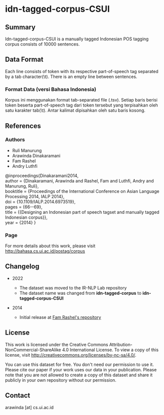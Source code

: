 # idn-tagged-corpus-CSUI

## Summary

Idn-tagged-corpus-CSUI is a manually tagged Indonesian POS tagging corpus consists of 10000 sentences.

## Data Format
Each line consists of token with its respective part-of-speech tag separated by a tab character(\t). There is an empty line between sentences.

### Format Data (versi Bahasa Indonesia)

Korpus ini menggunakan format tab-separated file (.tsv).
Setiap baris berisi token beserta part-of-speech tag dari token tersebut yang terpisahkan oleh satu karakter tab(\t). Antar kalimat dipisahkan oleh satu baris kosong.

## References

### Authors
- Ruli Manurung
- Arawinda Dinakaramani
- Fam Rashel
- Andry Luthfi 

@inproceedings{Dinakaramani2014,   
            author = {Dinakaramani, Arawinda and Rashel, Fam and Luthfi, Andry and Manurung, Ruli},    
            booktitle = {Proceedings of the International Conference on Asian Language Processing 2014, IALP 2014},   
            doi = {10.1109/IALP.2014.6973519},    
            pages = {66--69},    
            title = {{Designing an Indonesian part of speech tagset and manually tagged Indonesian corpus}},    
            year = {2014}
}

### Page
For more details about this work, please visit http://bahasa.cs.ui.ac.id/postag/corpus


## Changelog
* 2022
  * The dataset was moved to the IR-NLP Lab repository
  * The dataset name was changed from **idn-tagged-corpus** to **idn-tagged-corpus-CSUI**

* 2014
  * Initial release at [Fam Rashel's repository](https://github.com/famrashel/idn-tagged-corpus)

## License
This work is licensed under the Creative Commons Attribution-NonCommercial-ShareAlike 4.0 International License. To view a copy of this license, visit http://creativecommons.org/licenses/by-nc-sa/4.0/.

You can use this dataset for free. You don't need our permission to use it. Please cite our paper if your work uses our data in your publication.
Please note that you are not allowed to create a copy of this dataset and share it publicly in your own repository without our permission.

## Contact
arawinda [at] cs.ui.ac.id

